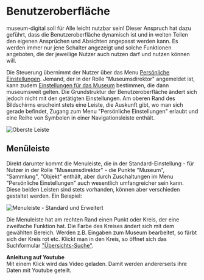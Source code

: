 # Benutzeroberfläche

museum-digital soll für Alle leicht nutzbar sein! Dieser Anspruch hat dazu geführt, dass die Benutzeroberfläche dynamisch ist und in weiten Teilen den eigenen Ansprüchen und Absichten angepasst werden kann. Es werden immer nur jene Schalter angezeigt und solche Funktionen angeboten, die der jeweilige Nutzer auch nutzen darf und nutzen können will.

Die Steuerung übernimmt der Nutzer über das Menu [Persönliche Einstellungen](../../musdb/Benutzerkonto/Einstellungen.md). Jemand, der in der Rolle "Museumsdirektor" angemeldet ist, kann zudem [Einstellungen für das Museum](../../musdb/Museum/Einstellungen.md) bestimmen, die dann museumsweit gelten. Die Grundstruktur der Benutzeroberfläche ändert sich jedoch nicht mit den getätigten Einstellungen. Am oberen Rand des Bildschirms erscheint stets eine Leiste, die Auskunft gibt, wo man sich gerade befindet, Zugang zum Menu "Persönliche Einstellungen" erlaubt und eine Reihe von Symbolen in einer Navigationsleiste enthält.

![Oberste Leiste](../../assets/musdb/navigation/top_navigation.png "Oberste Leiste von musdb")

## Menüleiste

Direkt darunter kommt die Menuleiste, die in der Standard-Einstellung - für Nutzer in der Rolle "Museumsdirektor" - die Punkte "Museum", "Sammlung", "Objekt" enthält, aber durch Zuschaltungen im Menu "Persönliche Einstellungen" auch wesentlich umfangreicher sein kann. Diese beiden Leisten sind stets vorhanden, können aber verschieden gestaltet werden. Ein Beispiel:

![Menuleiste - Standard und Erweitert](../../assets/musdb/navigation/top_menuleiste.png "Menuleiste, Standard (oben) und Erweitert (unten)")

Die Menuleiste hat am rechten Rand einen Punkt oder Kreis, der eine zweifache Funktion hat. Die Farbe des Kreises ändert sich mit dem gewählten Bereich. Werden z.B. Eingaben zum Museum bearbeitet, so färbt sich der Kreis rot etc. Klickt man in den Kreis, so öffnet sich das Suchformular ["Übersichts-Suche"](../../musdb/UI/overall_search.md).

<div class="yt-embed" data-src="https://www.youtube-nocookie.com/embed/4HxoVnf6loQ">
<b>Anleitung auf Youtube</b><br />
Mit einem Klick wird das Video geladen. Damit werden andererseits ihre Daten mit Youtube geteilt.
</div>
